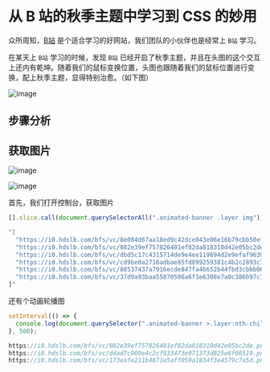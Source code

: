 # 从 B 站的秋季主题中学习到 CSS 的妙用

众所周知，[B站](https://www.bilibili.com/) 是个适合学习的好网站，我们团队的小伙伴也是经常上 `B站` 学习。

在某天上 `B站` 学习的时候，发现 `B站` 已经开启了秋季主题，并且在头图的这个交互上还内有乾坤。随着我们的鼠标变换位置，头图也跟随着我们的鼠标位置进行变换，配上秋季主题，显得特别治愈。（如下图）

![image](http://shadows-mall.oss-cn-shenzhen.aliyuncs.com/images/assets/bilibili/2.gif)

## 步骤分析

## 获取图片

![image](http://shadows-mall.oss-cn-shenzhen.aliyuncs.com/images/assets/bilibili/1.png)

![image](http://shadows-mall.oss-cn-shenzhen.aliyuncs.com/images/assets/bilibili/3.png)

首先，我们打开控制台，获取图片

```js
[].slice.call(document.querySelectorAll(".animated-banner .layer img")).map(item => item.src);

"[
  "https://i0.hdslb.com/bfs/vc/8e084d67aa18ed9c42dce043e06e16b79cbb50ef.png",
  "https://i0.hdslb.com/bfs/vc/082e39ef757826401ef82da818310d42e05bc2de.png",
  "https://i0.hdslb.com/bfs/vc/dbd5c17c4315714de9e4ee119694d2e9efaf9639.png",
  "https://i0.hdslb.com/bfs/vc/cd9be0a2716adbae85fd899259381c4b2c2893c7.png",
  "https://i0.hdslb.com/bfs/vc/88537437a7916ecde847fa46652b44fbd3cbbb06.png",
  "https://i0.hdslb.com/bfs/vc/37d9a93baa55870506a6f3e6308e7a0c386b97c7.png"
]"
```

还有个动画轮播图

```js
setInterval(() => {
  console.log(document.querySelector(".animated-banner >.layer:nth-child(2) img").src);
}, 500);

https://i0.hdslb.com/bfs/vc/082e39ef757826401ef82da818310d42e05bc2de.png
https://i0.hdslb.com/bfs/vc/ddad7c909e4c2cf933473e971373d825e6f06519.png
https://i0.hdslb.com/bfs/vc/173eafe211b4671e5aff059a1834f3e4579c7a5d.png
```